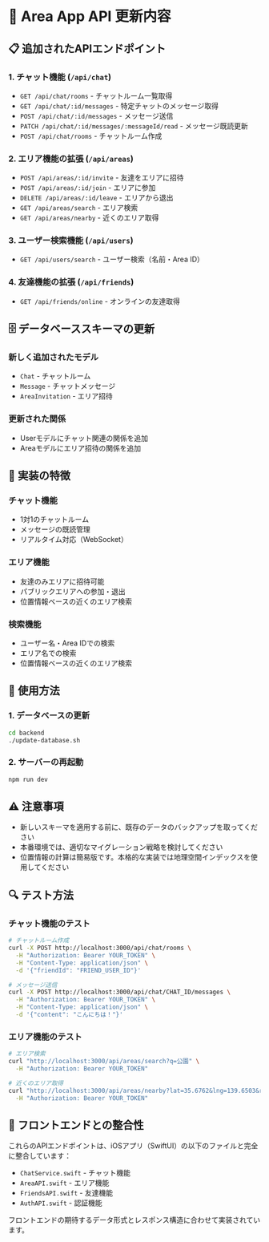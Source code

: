 # 🚀 Area App API 更新内容

## 📋 追加されたAPIエンドポイント

### 1. チャット機能 (`/api/chat`)
- `GET /api/chat/rooms` - チャットルーム一覧取得
- `GET /api/chat/:id/messages` - 特定チャットのメッセージ取得
- `POST /api/chat/:id/messages` - メッセージ送信
- `PATCH /api/chat/:id/messages/:messageId/read` - メッセージ既読更新
- `POST /api/chat/rooms` - チャットルーム作成

### 2. エリア機能の拡張 (`/api/areas`)
- `POST /api/areas/:id/invite` - 友達をエリアに招待
- `POST /api/areas/:id/join` - エリアに参加
- `DELETE /api/areas/:id/leave` - エリアから退出
- `GET /api/areas/search` - エリア検索
- `GET /api/areas/nearby` - 近くのエリア取得

### 3. ユーザー検索機能 (`/api/users`)
- `GET /api/users/search` - ユーザー検索（名前・Area ID）

### 4. 友達機能の拡張 (`/api/friends`)
- `GET /api/friends/online` - オンラインの友達取得

## 🗄️ データベーススキーマの更新

### 新しく追加されたモデル
- `Chat` - チャットルーム
- `Message` - チャットメッセージ
- `AreaInvitation` - エリア招待

### 更新された関係
- Userモデルにチャット関連の関係を追加
- Areaモデルにエリア招待の関係を追加

## 🔧 実装の特徴

### チャット機能
- 1対1のチャットルーム
- メッセージの既読管理
- リアルタイム対応（WebSocket）

### エリア機能
- 友達のみエリアに招待可能
- パブリックエリアへの参加・退出
- 位置情報ベースの近くのエリア検索

### 検索機能
- ユーザー名・Area IDでの検索
- エリア名での検索
- 位置情報ベースの近くのエリア検索

## 🚀 使用方法

### 1. データベースの更新
```bash
cd backend
./update-database.sh
```

### 2. サーバーの再起動
```bash
npm run dev
```

## ⚠️ 注意事項

- 新しいスキーマを適用する前に、既存のデータのバックアップを取ってください
- 本番環境では、適切なマイグレーション戦略を検討してください
- 位置情報の計算は簡易版です。本格的な実装では地理空間インデックスを使用してください

## 🔍 テスト方法

### チャット機能のテスト
```bash
# チャットルーム作成
curl -X POST http://localhost:3000/api/chat/rooms \
  -H "Authorization: Bearer YOUR_TOKEN" \
  -H "Content-Type: application/json" \
  -d '{"friendId": "FRIEND_USER_ID"}'

# メッセージ送信
curl -X POST http://localhost:3000/api/chat/CHAT_ID/messages \
  -H "Authorization: Bearer YOUR_TOKEN" \
  -H "Content-Type: application/json" \
  -d '{"content": "こんにちは！"}'
```

### エリア機能のテスト
```bash
# エリア検索
curl "http://localhost:3000/api/areas/search?q=公園" \
  -H "Authorization: Bearer YOUR_TOKEN"

# 近くのエリア取得
curl "http://localhost:3000/api/areas/nearby?lat=35.6762&lng=139.6503&radius=5" \
  -H "Authorization: Bearer YOUR_TOKEN"
```

## 📱 フロントエンドとの整合性

これらのAPIエンドポイントは、iOSアプリ（SwiftUI）の以下のファイルと完全に整合しています：

- `ChatService.swift` - チャット機能
- `AreaAPI.swift` - エリア機能
- `FriendsAPI.swift` - 友達機能
- `AuthAPI.swift` - 認証機能

フロントエンドの期待するデータ形式とレスポンス構造に合わせて実装されています。
